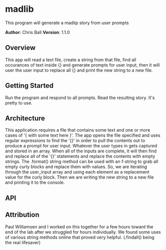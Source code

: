 # madlib
This program will generate a madlip story from user prompts

**Author**: Chris Ball
**Version**: 1.1.0

## Overview
This app will read a text file, create a string from that file, find all occurances of text inside {} and generate prompts for user input, then it will user the user input to replace all {} and print the new string to a new file.

## Getting Started
Run the program and respond to all prompts. Read the resulting story. It's pretty to use.

## Architecture
This application requires a file that contains some text and one or more cases of '{ with some text here }'. The app opens the file specified and uses regular expressions to find the '{}' in order to pull the contents out to produce a prompt for user input. Whatever the user types in gets captured and stored in an array. When all of the inputs are complete, it will then find and replace all of the '{}' statements and replace the contents with empty strings. The .format() string method can be used with an f-string to grab all empty curly blocks and replace them with values. So, we are iterating through the user_input array and using each element as a replacement value for the curly block. Then we are writing the new string to a new file and printing it to the console.

## API


## Attribution
Paul Williamsen and I worked on this together for a few hours toward the end of the lab after we struggled for hours individually. We found some uses of various string methods online that proved very helpful. (.findall() being the real lifesaver)


